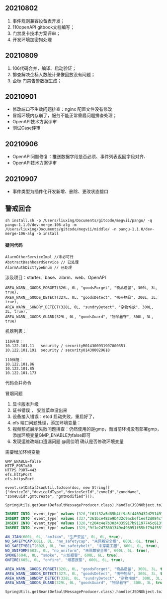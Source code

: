 ## 20210802

1. 事件规则兼容设备表开发；
2. 110openAPI gitbook文档编写；
3. 门禁发卡技术方案评审；
4. 开发环境加密狗处理



## 20210809

1. 106代码合并，编译、启动验证；
2. 排查解决企标人数统计录像回放没有问题；
3. 企标 门禁告警数据生成；



## 20210901

- 修改端口不生效问题排查：nginx 配置文件没有修改
- 冒烟环境内存崩了，服务不能正常重启问题排查处理；
- OpenAPI技术方案评审
- 测试Case评审



## 20210906

- OpenAPI问题修复：推送数据字段是否必须、事件列表返回字段对齐、
- OpenAPI技术方案评审

## 20210907

- 事件类型为插件化开发新增、删除、更改状态接口

  



## 警戒回合

```
sh install.sh -p /Users/liuxing/Documents/gitcode/megvii/pangu/ -q pangu-1.1.0/dev-merge-106-alg -m /Users/liuxing/Documents/gitcode/megvii/middle/ -n pangu-1.1.0/dev-merge-106-alg -b install
```



#### 疑问代码

```
AlarmOtherServiceImpl //未必可行
AbstractDashboardService // 已处理
AlarmAuthDictTypeEnum // 已处理
```

涉及项目：starter、base、alarm、web、OpenAPI

```
AREA_WARN__GOODS_FORGET(326L, 0L, "goodsForget", "物品遗留", 300L, 3L, true),
AREA_WARN__GOODS_DETECT(327L, 0L, "goodsDetect", "携带物品", 300L, 3L, true),
AREA_WARN__SUNDRY_DETECT(328L, 0L, "sundryDetect", "杂物堆放", 300L, 3L, true),
AREA_WARN__GOODS_GUARD(329L, 0L, "goodsGuard", "物品看守", 300L, 3L, true)
```



机器列表：

```
110开发：
10.122.101.11   security / securityM014300931907000351
10.122.101.191  security / security014300029618

110伴随：
10.122.101.86
10.122.101.85
10.122.101.173

```

代码合并命令





冒烟问题

1. 显卡版本升级
2. 证书错误 ， 安监菜单没出来
3. 设备接入错误：etcd 启动失败，重启好了，
4. efs 端口问题处理，添加环境变量：
5. 视频预览展示失败问题排查：仍然使用的是gmp，而当前环境没有部署gmp，添加环境变量GMP_ENABLE为false即可
6. 发现运维改端口遗漏问题  @周佳明 确认是否修改环境变量



需要增加环境变量

```
GMP_ENABLE=false
HTTP_PORT=80
HTTPS_PORT=443
efs.httpPort
efs.httpsPort
```



```
event.setData(JsonUtil.toJson(doc, new String[]{"deviceId","deviceIdType","deviceSetId","zoneId","zoneName", "zoneUuid",gmtCreate", "gmtModified"}));

SpringUtils.getBean(DefaultMessageProducer.class).handle(JSONObject.toJSONString(event));
```





```sql
INSERT INTO `event_type` values (326,"f61f32a5d85b4ff9a5f4469432d25149","物品遗留","goodsForget","3",300,"zone_controll_model,alarm_type_action","pangu,pangu_xinghe,pangu_haihe,pangu_yy",520,0,now(),now());
INSERT INTO `event_type` values (327,"361bce482e9b432c9acbef1eef2d084c","携带物品","goodsDetect","3",300,"zone_controll_model,alarm_type_action","pangu,pangu_xinghe,pangu_haihe,pangu_yy",540,0,now(),now());
INSERT INTO `event_type` values (328,"c204c4e7b3034335917b91197745c613","杂物堆放","sundryDetect","3",300,"zone_controll_model,alarm_type_action","pangu,pangu_xinghe,pangu_haihe,pangu_yy",560,0,now(),now());
INSERT INTO `event_type` values (329,"9f1e2d73801349e496951f55bf794f55","物品看守","goodsGuard","3",300,"zone_controll_model,alarm_type_action","pangu,pangu_xinghe,pangu_haihe,pangu_yy",580,0,now(),now());


```



```java
AN_JIAN(600L, 0L, "anJian", "生产安监", 0L, 6L, true),
NO_SAFETYCAP(601L, 0L, "no_safetycap", "未佩戴安全帽", 600L, 6L, true),
NO_SAFETYBELT(602L, 0L, "no_safetybelt", "未穿戴工服", 600L, 6L, true),
NO_UNIFORM(603L, 0L, "no_uniform", "未佩戴安全带", 600L, 6L, true),
SMOKE(604L, 0L, "smoke", "火焰报警", 600L, 6L, true),
ONFIRE(605L, 0L, "onfire", "烟雾报警", 600L, 6L, true),

AREA_WARN__GOODS_FORGET(326L, 0L, "goodsForget", "物品遗留", 300L, 3L, true),
AREA_WARN__GOODS_DETECT(327L, 0L, "goodsDetect", "携带物品", 300L, 3L, true),
AREA_WARN__SUNDRY_DETECT(328L, 0L, "sundryDetect", "杂物堆放", 300L, 3L, true),
AREA_WARN__GOODS_GUARD(329L, 0L, "goodsGuard", "物品看守", 300L, 3L, true),
```

```
SpringUtils.getBean(DefaultMessageProducer.class).handle(JSONObject.toJSONString(event));
```

